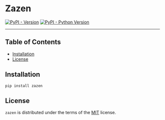 # Zazen

[![PyPI - Version](https://img.shields.io/pypi/v/zazen.svg)](https://pypi.org/project/zazen)
[![PyPI - Python Version](https://img.shields.io/pypi/pyversions/zazen.svg)](https://pypi.org/project/zazen)

-----

## Table of Contents

- [Installation](#installation)
- [License](#license)

## Installation

```console
pip install zazen
```

## License

`zazen` is distributed under the terms of the [MIT](https://spdx.org/licenses/MIT.html) license.
